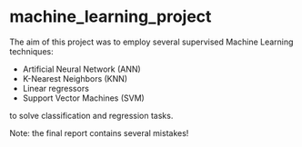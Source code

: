 # machine_learning_project
The aim of this project was to employ several supervised Machine Learning techniques: 
- Artificial Neural Network (ANN)
- K-Nearest Neighbors (KNN)
- Linear regressors
- Support Vector Machines (SVM)
  
to solve classification and regression tasks. 

Note: the final report contains several mistakes! 

